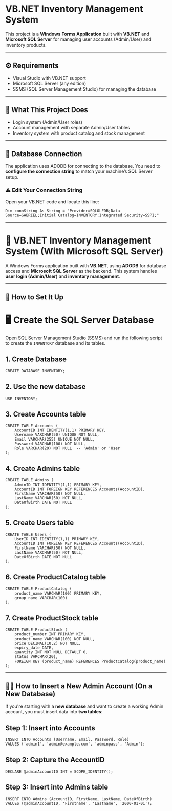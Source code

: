 # VB.NET Inventory Management System

This project is a **Windows Forms Application** built with **VB.NET** and **Microsoft SQL Server** for managing user accounts (Admin/User) and inventory products.

---


## ⚙️ Requirements

- Visual Studio with VB.NET support
- Microsoft SQL Server (any edition)
- SSMS (SQL Server Management Studio) for managing the database

---

## 🧠 What This Project Does

- Login system (Admin/User roles)
- Account management with separate Admin/User tables
- Inventory system with product catalog and stock management

---
## 💾 Database Connection

The application uses ADODB for connecting to the database. You need to **configure the connection string** to match your machine’s SQL Server setup.

### ⚠️ Edit Your Connection String

Open your VB.NET code and locate this line:
```
Dim connString As String = "Provider=SQLOLEDB;Data Source=GABRIEL;Initial Catalog=INVENTORY;Integrated Security=SSPI;"
```
-------------------------------------------------------

# 🧾 VB.NET Inventory Management System (With Microsoft SQL Server)

A Windows Forms application built with **VB.NET**, using **ADODB** for database access and **Microsoft SQL Server** as the backend. This system handles **user login (Admin/User)** and **inventory management**.

---

## 🚀 How to Set It Up

#  🖥️ Create the SQL Server Database

Open SQL Server Management Studio (SSMS) and run the following script to create the `INVENTORY` database and its tables.

## 1. Create Database
```
CREATE DATABASE INVENTORY;
```

## 2. Use the new database
```
USE INVENTORY;
```

## 3. Create Accounts table
```
CREATE TABLE Accounts (
    AccountID INT IDENTITY(1,1) PRIMARY KEY,
    Username VARCHAR(50) UNIQUE NOT NULL,
    Email VARCHAR(255) UNIQUE NOT NULL,
    Password VARCHAR(100) NOT NULL,
    Role VARCHAR(20) NOT NULL  -- 'Admin' or 'User'
);
```
## 4. Create Admins table
```
CREATE TABLE Admins (
    AdminID INT IDENTITY(1,1) PRIMARY KEY,
    AccountID INT FOREIGN KEY REFERENCES Accounts(AccountID),
    FirstName VARCHAR(50) NOT NULL,
    LastName VARCHAR(50) NOT NULL,
    DateOfBirth DATE NOT NULL
);
```
## 5. Create Users table
```
CREATE TABLE Users (
    UserID INT IDENTITY(1,1) PRIMARY KEY,
    AccountID INT FOREIGN KEY REFERENCES Accounts(AccountID),
    FirstName VARCHAR(50) NOT NULL,
    LastName VARCHAR(50) NOT NULL,
    DateOfBirth DATE NOT NULL
);
```
## 6. Create ProductCatalog table
```
CREATE TABLE ProductCatalog (
    product_name VARCHAR(100) PRIMARY KEY,
    group_name VARCHAR(100)
);
```
## 7. Create ProductStock table
```
CREATE TABLE ProductStock (
    product_number INT PRIMARY KEY,
    product_name VARCHAR(100) NOT NULL,
    price DECIMAL(10,2) NOT NULL,
    expiry_date DATE,
    quantity INT NOT NULL DEFAULT 0,
    status VARCHAR(20),
    FOREIGN KEY (product_name) REFERENCES ProductCatalog(product_name)
);
```
---
## 🧑‍💼 How to Insert a New Admin Account (On a New Database)

If you're starting with a **new database** and want to create a working Admin account, you must insert data into **two tables**:

## Step 1: Insert into Accounts
```
INSERT INTO Accounts (Username, Email, Password, Role)
VALUES ('admin1', 'admin@example.com', 'adminpass', 'Admin');
```
## Step 2: Capture the AccountID
```
DECLARE @adminAccountID INT = SCOPE_IDENTITY();
```
## Step 3: Insert into Admins table
```
INSERT INTO Admins (AccountID, FirstName, LastName, DateOfBirth)
VALUES (@adminAccountID, 'Firstname', 'Lastname', '2000-01-01');
```

